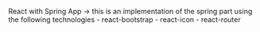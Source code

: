 React with Spring App
    -> this is an implementation of the spring part using the following technologies
        -   react-bootstrap
        -   react-icon
        -   react-router


